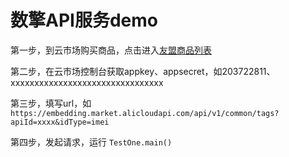 # 数擎API服务demo

第一步，到云市场购买商品，点击进入[友盟商品列表](https://shop3l92l973.market.aliyun.com/page/productlist.htm)

第二步，在云市场控制台获取appkey、appsecret，如203722811、xxxxxxxxxxxxxxxxxxxxxxxxxxxxxxxx

第三步，填写url，如 `https://embedding.market.alicloudapi.com/api/v1/common/tags?apiId=xxxx&idType=imei`

第四步，发起请求，运行 `TestOne.main()`

